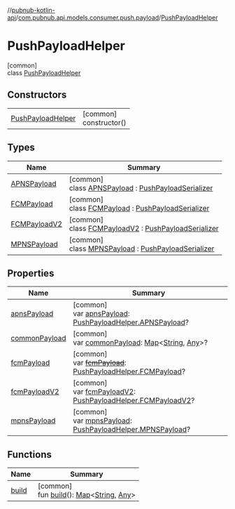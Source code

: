 //[pubnub-kotlin-api](../../../index.md)/[com.pubnub.api.models.consumer.push.payload](../index.md)/[PushPayloadHelper](index.md)

# PushPayloadHelper

[common]\
class [PushPayloadHelper](index.md)

## Constructors

| | |
|---|---|
| [PushPayloadHelper](-push-payload-helper.md) | [common]<br>constructor() |

## Types

| Name | Summary |
|---|---|
| [APNSPayload](-a-p-n-s-payload/index.md) | [common]<br>class [APNSPayload](-a-p-n-s-payload/index.md) : [PushPayloadSerializer](../-push-payload-serializer/index.md) |
| [FCMPayload](-f-c-m-payload/index.md) | [common]<br>class [FCMPayload](-f-c-m-payload/index.md) : [PushPayloadSerializer](../-push-payload-serializer/index.md) |
| [FCMPayloadV2](-f-c-m-payload-v2/index.md) | [common]<br>class [FCMPayloadV2](-f-c-m-payload-v2/index.md) : [PushPayloadSerializer](../-push-payload-serializer/index.md) |
| [MPNSPayload](-m-p-n-s-payload/index.md) | [common]<br>class [MPNSPayload](-m-p-n-s-payload/index.md) : [PushPayloadSerializer](../-push-payload-serializer/index.md) |

## Properties

| Name | Summary |
|---|---|
| [apnsPayload](apns-payload.md) | [common]<br>var [apnsPayload](apns-payload.md): [PushPayloadHelper.APNSPayload](-a-p-n-s-payload/index.md)? |
| [commonPayload](common-payload.md) | [common]<br>var [commonPayload](common-payload.md): [Map](https://kotlinlang.org/api/latest/jvm/stdlib/kotlin.collections/-map/index.html)&lt;[String](https://kotlinlang.org/api/latest/jvm/stdlib/kotlin/-string/index.html), [Any](https://kotlinlang.org/api/latest/jvm/stdlib/kotlin/-any/index.html)&gt;? |
| [fcmPayload](fcm-payload.md) | [common]<br>var [~~fcmPayload~~](fcm-payload.md): [PushPayloadHelper.FCMPayload](-f-c-m-payload/index.md)? |
| [fcmPayloadV2](fcm-payload-v2.md) | [common]<br>var [fcmPayloadV2](fcm-payload-v2.md): [PushPayloadHelper.FCMPayloadV2](-f-c-m-payload-v2/index.md)? |
| [mpnsPayload](mpns-payload.md) | [common]<br>var [mpnsPayload](mpns-payload.md): [PushPayloadHelper.MPNSPayload](-m-p-n-s-payload/index.md)? |

## Functions

| Name | Summary |
|---|---|
| [build](build.md) | [common]<br>fun [build](build.md)(): [Map](https://kotlinlang.org/api/latest/jvm/stdlib/kotlin.collections/-map/index.html)&lt;[String](https://kotlinlang.org/api/latest/jvm/stdlib/kotlin/-string/index.html), [Any](https://kotlinlang.org/api/latest/jvm/stdlib/kotlin/-any/index.html)&gt; |

